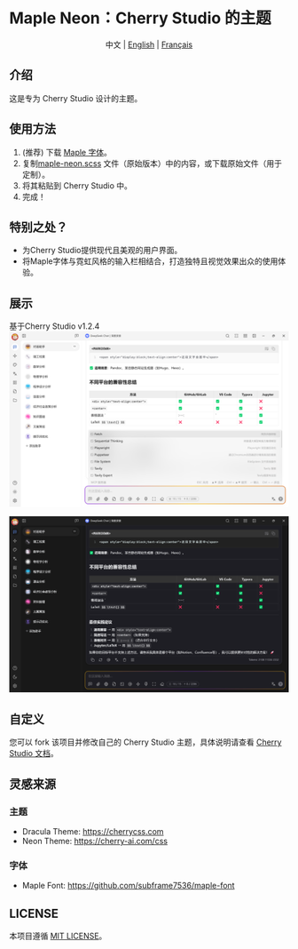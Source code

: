 # Maple Neon：Cherry Studio 的主题

<div style="text-align: center">
中文 |
<a href="https://github.com/BoningtonChen/CherryStudio_themes/blob/master/README.md">English</a> |
<a href="https://github.com/BoningtonChen/CherryStudio_themes/blob/master/docs/README.fr.md">Français</a>
</div>

## 介绍
这是专为 Cherry Studio 设计的主题。

## 使用方法
1. (推荐) 下载 [Maple 字体](https://github.com/subframe7536/maple-font/releases)。
2. 复制[maple-neon.scss](../maple-neon.scss) 文件（原始版本）中的内容，或下载原始文件（用于定制）。
3. 将其粘贴到 Cherry Studio 中。
4. 完成！

## 特别之处？
- 为Cherry Studio提供现代且美观的用户界面。
- 将Maple字体与霓虹风格的输入栏相结合，打造独特且视觉效果出众的使用体验。

## 展示
基于Cherry Studio v1.2.4
![浅色页面](../images/main-page-light.png)

![深色页面](../images/main-page-dark.png)

## 自定义
您可以 fork 该项目并修改自己的 Cherry Studio 主题，具体说明请查看 [Cherry Studio 文档](https://docs.cherry-ai.com/personalization-settings/css)。

## 灵感来源
### 主题
- Dracula Theme: https://cherrycss.com
- Neon Theme: https://cherry-ai.com/css

### 字体
- Maple Font: https://github.com/subframe7536/maple-font

## LICENSE
本项目遵循 [MIT LICENSE](../LICENSE)。